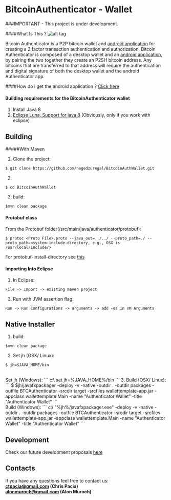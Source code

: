 BitcoinAuthenticator - Wallet
====================

###IMPORTANT - This project is under development.

####What Is This ?
![alt tag](https://raw.githubusercontent.com/cpacia/BitcoinAuthenticator/master/res/drawable-xhdpi/ic_icon_action_bar.png)

Bitcoin Authenticator is a P2P bitcoin wallet and [android application](https://github.com/cpacia/BitcoinAuthenticator) for creating a 2 factor transaction authentication and authorization. Bitcoin Authenticator is composed of a desktop wallet and an  [android application](https://github.com/cpacia/BitcoinAuthenticator), by pairing the two together they create an P2SH bitcoin address. Any bitcoins that are transferred to that address will require the authentication and digital signature of both the desktop wallet and the android Authenticator app.

####How do i get the android application ? 
[Click here](https://github.com/cpacia/BitcoinAuthenticator) 

#### Building requirements for the BitcoinAuthenticator wallet
1. Install Java 8
2. [Eclipse Luna, Support for java 8](http://www.eclipse.org/home/index.php) (Obviously, only if you work with eclipse)

## Building

#####With Maven
1. Clone the project:<br>
 ```
 $ git clone https://github.com/negedzuregal/BitcoinAuthWallet.git
 ```
2. 
 ```
 $ cd BitcoinAuthWallet
 ```
3. build: <br>
 ```
$mvn clean package
 ```

#### Protobuf class
From the Protobuf folder(/src/main/java/authenticator/protobuf):
 ```
$ protoc <Proto File>.proto --java_out=../../ --proto_path=./ --proto_path=<system-include-directory, e.g., OSX is /usr/local/include/>
 ```

For protobuf-install-directory see [this](http://stackoverflow.com/questions/20069295/importing-google-protobuf-descriptor-proto-in-java-protocol-buffers)

#### Importing Into Eclipse 
1. In Eclipse:
  ```
  File -> Import -> existing maven project
   ``` 
3. Run with JVM assertion flag:<br>
```
Run -> Run Configurations -> arguments -> add -ea in VM Arguments
```

## Native Installer
1. build: <br>
 ```
$mvn clean package
 ```
2. Set jh  (OSX/ Linux):  
 ```
$ jh=$JAVA_HOME/bin
 ```
<br>
Set jh (Windows):  
 ```
c:\<Path to project> set jh=%JAVA_HOME%/bin
 ```
3. Build (OSX/ Linux): 
```
$ $jh/javafxpackager -deploy -v -native -outdir . -outdir packages -outfile BTCAuthenticator -srcdir target -srcfiles wallettemplate-app.jar -appclass wallettemplate.Main -name "Authenticator Wallet" -title "Authenticator Wallet"
```
<br>
Build (Windows): 
```
c:\<Path to project> "%jh%/javafxpackager.exe" -deploy -v -native -outdir . -outdir packages -outfile BTCAuthenticator -srcdir target -srcfiles wallettemplate-app.jar -appclass wallettemplate.Main -name "Authenticator Wallet" -title "Authenticator Wallet"
```

## Development 
Check our future development proposals [here](https://docs.google.com/spreadsheets/d/1o5ZS_L8OppZJit46SzpauJOthI0ncWuIgmo6ZtPevOU/edit?usp=sharing)

## Contacts
If you have any questions feel free to contact us: 
<br><b>ctpacia@gmail.com (Chris Pacia)
<br>alonmuroch@gmail.com (Alon Muroch)</b>